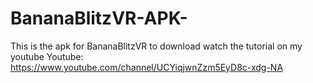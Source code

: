 # BananaBlitzVR-APK-
This is the apk for BananaBlitzVR to download watch the tutorial on my youtube
Youtube: https://www.youtube.com/channel/UCYiqjwnZzm5EyD8c-xdg-NA
